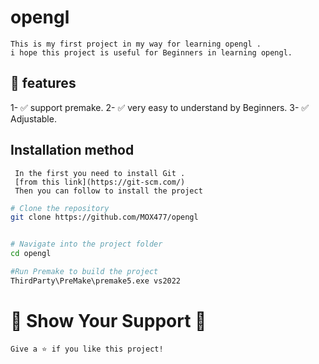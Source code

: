 # opengl
    This is my first project in my way for learning opengl . 
    i hope this project is useful for Beginners in learning opengl.

## 🚀 features

1- ✅ support premake.
2- ✅ very easy to understand by Beginners.
3- ✅ Adjustable.

## Installation method
     In the first you need to install Git . 
     [from this link](https://git-scm.com/)
     Then you can follow to install the project

```bash
# Clone the repository
git clone https://github.com/MOX477/opengl


# Navigate into the project folder
cd opengl

#Run Premake to build the project
ThirdParty\PreMake\premake5.exe vs2022 

```



# 🌟 Show Your Support 🌟

    Give a ⭐ if you like this project!


